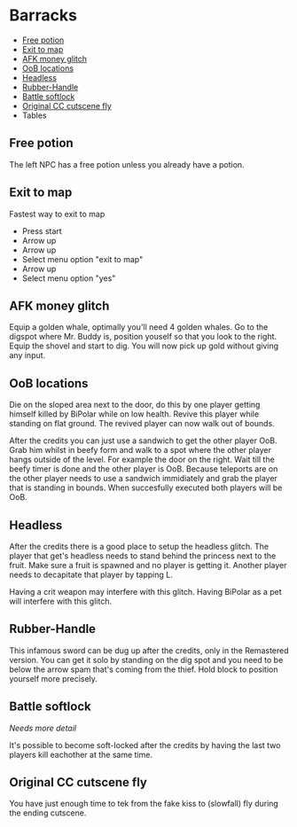 # Barracks

- [Free potion](#potion)
- [Exit to map](#exit-to-map)
- [AFK money glitch](#money-glitch)
- [OoB locations](#oob)
- [Headless](#headless)
- [Rubber-Handle](#rubber-handle)
- [Battle softlock](#softlock)
- [Original CC cutscene fly](#cutscene-fly)
- Tables

## <a name="potion"></a>Free potion

The left NPC has a free potion unless you already have a potion.

## <a name="exit-to-map"></a>Exit to map

Fastest way to exit to map

- Press start
- Arrow up
- Arrow up
- Select menu option "exit to map"
- Arrow up
- Select menu option "yes"

## <a name="money-glitch"></a>AFK money glitch

Equip a golden whale, optimally you'll need 4 golden whales.
Go to the digspot where Mr. Buddy is, position youself so that you look to the right.
Equip the shovel and start to dig. You will now pick up gold without giving any input.

## <a name="oob"></a>OoB locations

Die on the sloped area next to the door, do this by one player getting himself killed by BiPolar while on low health. Revive this player while standing on flat ground. The revived player can now walk out of bounds.

After the credits you can just use a sandwich to get the other player OoB. Grab him whilst in beefy form and walk to a spot where the other player hangs outside of the level. For example the door on the right. Wait till the beefy timer is done and the other player is OoB. Because teleports are on the other player needs to use a sandwich immidiately and grab the player that is standing in bounds. When succesfully executed both players will be OoB.

## <a name="headless"></a>Headless

After the credits there is a good place to setup the headless glitch. The player that get's headless needs to stand behind the princess next to the fruit. Make sure a fruit is spawned and no player is getting it. Another player needs to decapitate that player by tapping L.

Having a crit weapon may interfere with this glitch.
Having BiPolar as a pet will interfere with this glitch.

## <a name="rubber-handle"></a>Rubber-Handle

This infamous sword can be dug up after the credits, only in the Remastered version.
You can get it solo by standing on the dig spot and you need to be below the arrow spam that's coming from the thief. Hold block to position yourself more precisely.

## <a name="softlock"></a>Battle softlock

*Needs more detail*

It's possible to become soft-locked after the credits by having the last two players kill eachother at the same time. 

## <a name="cutscene-fly"></a>Original CC cutscene fly

You have just enough time to tek from the fake kiss to (slowfall) fly during the ending cutscene.
